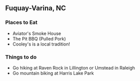 ## Fuquay-Varina, NC

### Places to Eat

- Aviator's Smoke House
- The Pit BBQ (Pulled Pork)
- Cooley's is a local tradition!

### Things to do

- Go hiking at Raven Rock in Lillington or Umstead in Raleigh
- Go mountain biking at Harris Lake Park
